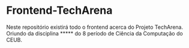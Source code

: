 # Frontend-TechArena
Neste repositório existirá todo o frontend acerca do Projeto TechArena. Oriundo da disciplina ***** do 8 período de Ciência da Computação do CEUB.
